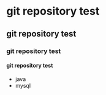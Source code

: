 # git repository test
## git repository test
### git repository test
#### git repository test

- java
- mysql
